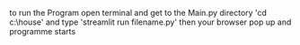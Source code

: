 to run the Program open terminal and get to the Main.py directory 'cd c:\house' and type 'streamlit run filename.py'
then your browser pop up and programme starts
